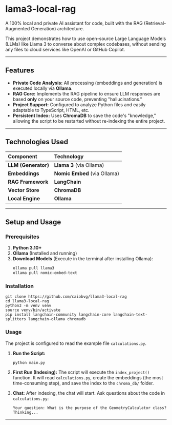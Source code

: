 # lama3-local-rag

A 100% local and private AI assistant for code, built with the RAG (Retrieval-Augmented Generation) architecture.

This project demonstrates how to use open-source Large Language Models (LLMs) like Llama 3 to converse about complex codebases, without sending any files to cloud services like OpenAI or GitHub Copilot.

---

## Features

* **Private Code Analysis:** All processing (embeddings and generation) is executed locally via **Ollama**.
* **RAG Core:** Implements the RAG pipeline to ensure LLM responses are based **only** on your source code, preventing "hallucinations."
* **Project Support:** Configured to analyze Python files and easily adaptable to TypeScript, HTML, etc.
* **Persistent Index:** Uses **ChromaDB** to save the code's "knowledge," allowing the script to be restarted without re-indexing the entire project.

---

## Technologies Used

| Component | Technology |
| :--- | :--- |
| **LLM (Generator)** | **Llama 3** (via Ollama) |
| **Embeddings** | **Nomic Embed** (via Ollama) |
| **RAG Framework** | **LangChain** | 
| **Vector Store** | **ChromaDB** | 
| **Local Engine** | **Ollama** | 

---

## Setup and Usage

### Prerequisites

1.  **Python 3.10+**
2.  **Ollama** (Installed and running)
3.  **Download Models** (Execute in the terminal after installing Ollama):
    ```bash
    ollama pull llama3
    ollama pull nomic-embed-text
    ```

### Installation

    git clone https://github.com/caiobvg/llama3-local-rag
    cd llama3-local-rag
    python3 -m venv venv
    source venv/bin/activate
    pip install langchain-community langchain-core langchain-text-splitters langchain-ollama chromadb

### Usage

The project is configured to read the example file `calculations.py`.

1.  **Run the Script:**
    ```bash
    python main.py
    ```

2.  **First Run (Indexing):**
    The script will execute the `index_project()` function. It will read `calculations.py`, create the embeddings (the most time-consuming step), and save the index to the `chroma_db/` folder.

3.  **Chat:**
    After indexing, the chat will start. Ask questions about the code in `calculations.py`:

    ```
    Your question: What is the purpose of the GeometryCalculator class?
    Thinking...
    ```

---
